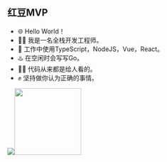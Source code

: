 ## 红豆MVP

- 🌐 Hello World！
- 🧑‍💻 我是一名全栈开发工程师。
- 💼 工作中使用TypeScript，NodeJS，Vue，React。
- ♨️ 在空闲时会写写Go。
- 🧑‍💻 代码从来都是给人看的。
- ✊ 坚持做你认为正确的事情。

<img src="https://i0.hdslb.com/bfs/face/113c44c3d22704b2a209aecd3651547620bdfe3a.jpg@150w_150h.jpg" /><img height="150px" src="https://github-readme-stats.vercel.app/api/top-langs/?username=yuhang1130&hide_title=false&hide_border=true&layout=compact&bg_color=0,73FA79,73FDFF,D783FF&theme=graywhite&locale=en" />
